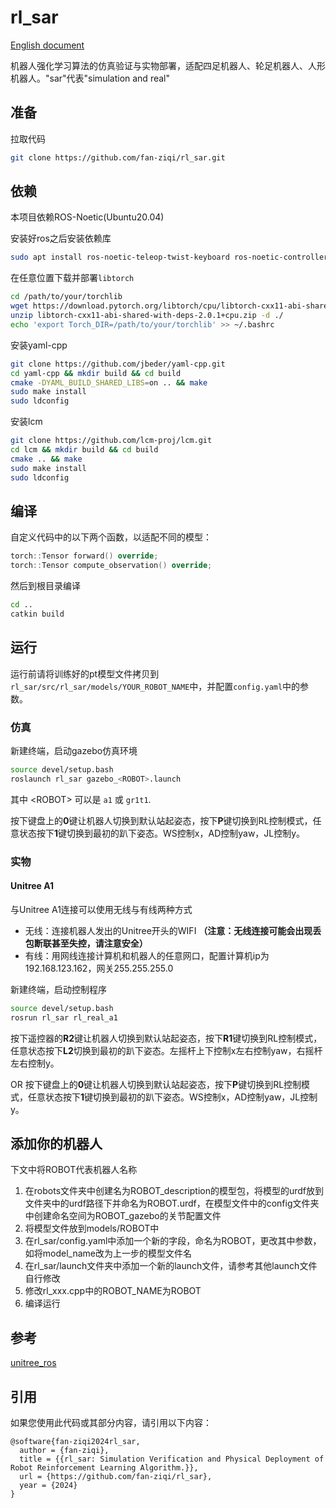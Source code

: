 # rl_sar

[English document](README.md)

机器人强化学习算法的仿真验证与实物部署，适配四足机器人、轮足机器人、人形机器人。"sar"代表"simulation and real"

## 准备

拉取代码

```bash
git clone https://github.com/fan-ziqi/rl_sar.git
```

## 依赖

本项目依赖ROS-Noetic(Ubuntu20.04)

安装好ros之后安装依赖库

```bash
sudo apt install ros-noetic-teleop-twist-keyboard ros-noetic-controller-interface  ros-noetic-gazebo-ros-control ros-noetic-joint-state-controller ros-noetic-effort-controllers ros-noetic-joint-trajectory-controller
```

在任意位置下载并部署`libtorch`

```bash
cd /path/to/your/torchlib
wget https://download.pytorch.org/libtorch/cpu/libtorch-cxx11-abi-shared-with-deps-2.0.1%2Bcpu.zip
unzip libtorch-cxx11-abi-shared-with-deps-2.0.1+cpu.zip -d ./
echo 'export Torch_DIR=/path/to/your/torchlib' >> ~/.bashrc
```

安装yaml-cpp

```bash
git clone https://github.com/jbeder/yaml-cpp.git
cd yaml-cpp && mkdir build && cd build
cmake -DYAML_BUILD_SHARED_LIBS=on .. && make
sudo make install
sudo ldconfig
```

安装lcm

```bash
git clone https://github.com/lcm-proj/lcm.git 
cd lcm && mkdir build && cd build
cmake .. && make
sudo make install
sudo ldconfig
```

## 编译

自定义代码中的以下两个函数，以适配不同的模型：

```cpp
torch::Tensor forward() override;
torch::Tensor compute_observation() override;
```

然后到根目录编译

```bash
cd ..
catkin build
```

## 运行

运行前请将训练好的pt模型文件拷贝到`rl_sar/src/rl_sar/models/YOUR_ROBOT_NAME`中，并配置`config.yaml`中的参数。

### 仿真

新建终端，启动gazebo仿真环境

```bash
source devel/setup.bash
roslaunch rl_sar gazebo_<ROBOT>.launch
```

其中 \<ROBOT\> 可以是 `a1` 或 `gr1t1`.

按下键盘上的**0**键让机器人切换到默认站起姿态，按下**P**键切换到RL控制模式，任意状态按下**1**键切换到最初的趴下姿态。WS控制x，AD控制yaw，JL控制y。

### 实物

#### Unitree A1

与Unitree A1连接可以使用无线与有线两种方式

* 无线：连接机器人发出的Unitree开头的WIFI **（注意：无线连接可能会出现丢包断联甚至失控，请注意安全）**
* 有线：用网线连接计算机和机器人的任意网口，配置计算机ip为192.168.123.162，网关255.255.255.0

新建终端，启动控制程序

```bash
source devel/setup.bash
rosrun rl_sar rl_real_a1
```

按下遥控器的**R2**键让机器人切换到默认站起姿态，按下**R1**键切换到RL控制模式，任意状态按下**L2**切换到最初的趴下姿态。左摇杆上下控制x左右控制yaw，右摇杆左右控制y。

OR 按下键盘上的**0**键让机器人切换到默认站起姿态，按下**P**键切换到RL控制模式，任意状态按下**1**键切换到最初的趴下姿态。WS控制x，AD控制yaw，JL控制y。

## 添加你的机器人

下文中将ROBOT代表机器人名称

1. 在robots文件夹中创建名为ROBOT_description的模型包，将模型的urdf放到文件夹中的urdf路径下并命名为ROBOT.urdf，在模型文件中的config文件夹中创建命名空间为ROBOT_gazebo的关节配置文件
2. 将模型文件放到models/ROBOT中
3. 在rl_sar/config.yaml中添加一个新的字段，命名为ROBOT，更改其中参数，如将model_name改为上一步的模型文件名
4. 在rl_sar/launch文件夹中添加一个新的launch文件，请参考其他launch文件自行修改
5. 修改rl_xxx.cpp中的ROBOT_NAME为ROBOT
6. 编译运行

## 参考

[unitree_ros](https://github.com/unitreerobotics/unitree_ros)

## 引用

如果您使用此代码或其部分内容，请引用以下内容：

```
@software{fan-ziqi2024rl_sar,
  author = {fan-ziqi},
  title = {{rl_sar: Simulation Verification and Physical Deployment of Robot Reinforcement Learning Algorithm.}},
  url = {https://github.com/fan-ziqi/rl_sar},
  year = {2024}
}
```